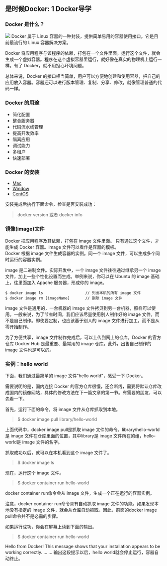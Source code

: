 ## 是时候Docker: 1 Docker导学
### Docker 是什么？
![](https://user-gold-cdn.xitu.io/2019/9/25/16d6403eba9d61e0?w=1846&h=1062&f=png&s=953293)
Docker 属于 Linux 容器的一种封装，提供简单易用的容器使用接口。它是目前最流行的 Linux 容器解决方案。

Docker 将应用程序与该程序的依赖，打包在一个文件里面。运行这个文件，就会生成一个虚拟容器。程序在这个虚拟容器里运行，就好像在真实的物理机上运行一样。有了 Docker，就不用担心环境问题。

总体来说，Docker 的接口相当简单，用户可以方便地创建和使用容器，把自己的应用放入容器。容器还可以进行版本管理、复制、分享、修改，就像管理普通的代码一样。

### Docker 的用途
- 简化配置
- 整合服务器
- 代码流水线管理
- 提高开发效率
- 隔离应用
- 调试能力
- 多租户
- 快速部署

### Docker 的安装
- [Mac](https://docs.docker.com/docker-for-mac/install/)
- [Window](https://docs.docker.com/docker-for-windows/install/)
- [CentOS](https://docs.docker.com/install/linux/docker-ce/centos/)

安装完成后执行下面命令，检查是否安装成功：
> docker version 或者 docker info

### 镜像(image)文件
Docker 把应用程序及其依赖，打包在 image 文件里面。
只有通过这个文件，才能生成 Docker 容器。image 文件可以看作是容器的模板。<br />
Docker 根据 image 文件生成容器的实例。同一个 image 文件，可以生成多个同时运行的容器实例。

image 是二进制文件。实际开发中，一个 image 文件往往通过继承另一个 image 文件，加上一些个性化设置而生成。举例来说，你可以在 Ubuntu 的 image 基础上，往里面加入 Apache 服务器，形成你的 image。
```shell
$ docker image ls                   // 列出本机的所有 image 文件
$ docker image rm [imageName]       // 删除 image 文件
``` 
image 文件是通用的，一台机器的 image 文件拷贝到另一台机器，照样可以使用。一般来说，为了节省时间，我们应该尽量使用别人制作好的 image 文件，而不是自己制作。即使要定制，也应该基于别人的 image 文件进行加工，而不是从零开始制作。

为了方便共享，image 文件制作完成后，可以上传到网上的仓库。Docker 的官方仓库 Docker Hub 是最重要、最常用的 image 仓库。此外，出售自己制作的 image 文件也是可以的。
 
### 实例：hello world
下面，我们通过最简单的 image 文件"hello world"，感受一下 Docker。
 
需要说明的是，国内连接 Docker 的官方仓库很慢，还会断线，需要将默认仓库改成国内的镜像网站，具体的修改方法在下一篇文章的第一节。有需要的朋友，可以先看一下。
 
首先，运行下面的命令，将 image 文件从仓库抓取到本地。
 > $ docker image pull library/hello-world

上面代码中，docker image pull是抓取 image 文件的命令。library/hello-world是 image 文件在仓库里面的位置，其中library是 image 文件所在的组，hello-world是 image 文件的名字。
 


抓取成功以后，就可以在本机看到这个 image 文件了。
 
 
> $ docker image ls

现在，运行这个 image 文件。
> $ docker container run hello-world

docker container run命令会从 image 文件，生成一个正在运行的容器实例。
 
注意，docker container run命令具有自动抓取 image 文件的功能。如果发现本地没有指定的 image 文件，就会从仓库自动抓取。因此，前面的docker image pull命令并不是必需的步骤。
 
如果运行成功，你会在屏幕上读到下面的输出。
 
> $ docker container run hello-world
 
Hello from Docker!
This message shows that your installation appears to be working correctly.
... ...
输出这段提示以后，hello world就会停止运行，容器自动终止。